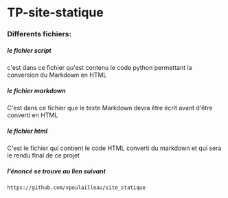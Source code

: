 # TP-site-statique

### Differents fichiers:

##### le fichier script

c'est dans ce fichier qu'est contenu le code python permettant la conversion du Markdown en HTML

##### le fichier markdown

C'est dans ce fichier que le texte Markdown devra être écrit avant d'être converti en HTML

##### le fichier html

C'est le fichier qui contient le code HTML converti du markdown et qui sera le rendu final de ce projet

##### l'énoncé se trouve au lien suivant 

`https://github.com/vpoulailleau/site_statique`